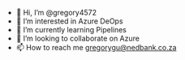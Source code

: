 - 👋 Hi, I’m @gregory4572
- 👀 I’m interested in Azure DeOps
- 🌱 I’m currently learning Pipelines
- 💞️ I’m looking to collaborate on Azure
- 📫 How to reach me gregorygu@nedbank.co.za

<!---
gregory4572/gregory4572 is a ✨ special ✨ repository because its `README.md` (this file) appears on your GitHub profile.
You can click the Preview link to take a look at your changes.
--->
